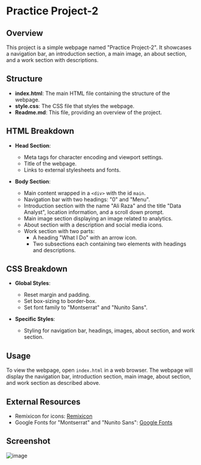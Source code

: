 # Practice Project-2

## Overview
This project is a simple webpage named "Practice Project-2". It showcases a navigation bar, an introduction section, a main image, an about section, and a work section with descriptions.

## Structure
- **index.html**: The main HTML file containing the structure of the webpage.
- **style.css**: The CSS file that styles the webpage.
- **Readme.md**: This file, providing an overview of the project.

## HTML Breakdown
- **Head Section**:
  - Meta tags for character encoding and viewport settings.
  - Title of the webpage.
  - Links to external stylesheets and fonts.

- **Body Section**:
  - Main content wrapped in a `<div>` with the id `main`.
  - Navigation bar with two headings: "0" and "Menu".
  - Introduction section with the name "Ali Raza" and the title "Data Analyst", location information, and a scroll down prompt.
  - Main image section displaying an image related to analytics.
  - About section with a description and social media icons.
  - Work section with two parts:
    - A heading "What I Do" with an arrow icon.
    - Two subsections each containing two elements with headings and descriptions.

## CSS Breakdown
- **Global Styles**:
  - Reset margin and padding.
  - Set box-sizing to border-box.
  - Set font family to "Montserrat" and "Nunito Sans".

- **Specific Styles**:
  - Styling for navigation bar, headings, images, about section, and work section.

## Usage
To view the webpage, open `index.html` in a web browser. The webpage will display the navigation bar, introduction section, main image, about section, and work section as described above.

## External Resources
- Remixicon for icons: [Remixicon](https://cdn.jsdelivr.net/npm/remixicon@4.3.0/fonts/remixicon.css)
- Google Fonts for "Montserrat" and "Nunito Sans": [Google Fonts](https://fonts.googleapis.com/css2?family=Montserrat:ital,wght@0,100..900;1,100..900&family=Nunito+Sans:ital,opsz,wght@0,6..12,200..1000;1,6..12,200..1000&display=swap)

## Screenshot

  ![image](https://github.com/user-attachments/assets/b6d7275c-2b1c-4038-a6fc-6fe7a0cfdc67)

